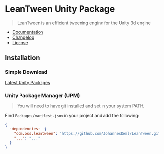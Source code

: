 # LeanTween Unity Package

> LeanTween is an efficient tweening engine for the Unity 3d engine

* [Documentation](http://dentedpixel.com/LeanTweenDocumentation/classes/LeanTween.html)
* [Changelog](./CHANGELOG.md)
* [License](./LICENSE.md)

## Installation

### Simple Download
[Latest Unity Packages](../../releases/latest)

### Unity Package Manager (UPM)

> You will need to have git installed and set in your system PATH.

Find `Packages/manifest.json` in your project and add the following:
```json
{
  "dependencies": {
    "com.oss.leantween": "https://github.com/JohannesDeml/LeanTween.git#2.50.1",
    "...": "..."
  }
}
```

